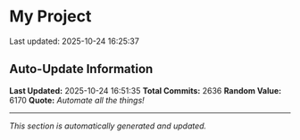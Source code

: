 # My Project


Last updated: 2025-10-24 16:25:37



















































































































































































































































































































































































































































































































































































































































































































































































































































































































































































































































































































































































































































































































































































































































































































































































































































































































































































































































































































































































































































































































































































































































































































































































































































































































































































































































































































































































































































































































































































































































































































































## Auto-Update Information

**Last Updated:** 2025-10-24 16:51:35
**Total Commits:** 2636
**Random Value:** 6170
**Quote:** _Automate all the things!_

---
_This section is automatically generated and updated._